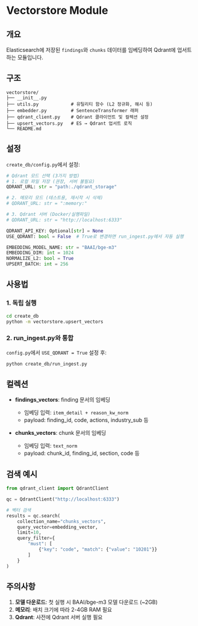 # Vectorstore Module

## 개요

Elasticsearch에 저장된 `findings`와 `chunks` 데이터를 임베딩하여 Qdrant에 업서트하는 모듈입니다.

## 구조

```
vectorstore/
├── __init__.py
├── utils.py            # 유틸리티 함수 (L2 정규화, 해시 등)
├── embedder.py         # SentenceTransformer 래퍼
├── qdrant_client.py    # Qdrant 클라이언트 및 컬렉션 설정
├── upsert_vectors.py   # ES → Qdrant 업서트 로직
└── README.md
```

## 설정

`create_db/config.py`에서 설정:

```python
# Qdrant 모드 선택 (3가지 방법)
# 1. 로컬 파일 저장 (권장, 서버 불필요)
QDRANT_URL: str = "path:./qdrant_storage"

# 2. 메모리 모드 (테스트용, 재시작 시 삭제)
# QDRANT_URL: str = ":memory:"

# 3. Qdrant 서버 (Docker/실행파일)
# QDRANT_URL: str = "http://localhost:6333"

QDRANT_API_KEY: Optional[str] = None
USE_QDRANT: bool = False  # True로 변경하면 run_ingest.py에서 자동 실행

EMBEDDING_MODEL_NAME: str = "BAAI/bge-m3"
EMBEDDING_DIM: int = 1024
NORMALIZE_L2: bool = True
UPSERT_BATCH: int = 256
```

## 사용법

### 1. 독립 실행

```bash
cd create_db
python -m vectorstore.upsert_vectors
```

### 2. run_ingest.py와 통합

`config.py`에서 `USE_QDRANT = True` 설정 후:

```bash
python create_db/run_ingest.py
```

## 컬렉션

- **findings_vectors**: finding 문서의 임베딩
  - 임베딩 입력: `item_detail + reason_kw_norm`
  - payload: finding_id, code, actions, industry_sub 등

- **chunks_vectors**: chunk 문서의 임베딩
  - 임베딩 입력: `text_norm`
  - payload: chunk_id, finding_id, section, code 등

## 검색 예시

```python
from qdrant_client import QdrantClient

qc = QdrantClient("http://localhost:6333")

# 벡터 검색
results = qc.search(
    collection_name="chunks_vectors",
    query_vector=embedding_vector,
    limit=10,
    query_filter={
        "must": [
            {"key": "code", "match": {"value": "10201"}}
        ]
    }
)
```

## 주의사항

1. **모델 다운로드**: 첫 실행 시 BAAI/bge-m3 모델 다운로드 (~2GB)
2. **메모리**: 배치 크기에 따라 2-4GB RAM 필요
3. **Qdrant**: 사전에 Qdrant 서버 실행 필요
